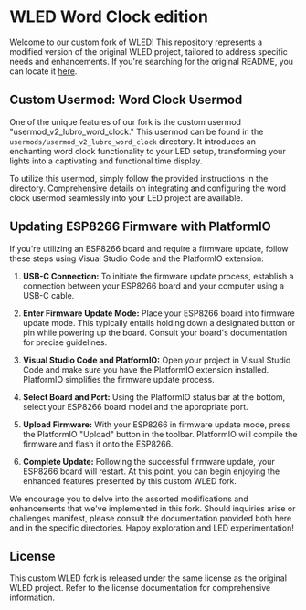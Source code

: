 # WLED Word Clock edition

Welcome to our custom fork of WLED! This repository represents a modified version of the original WLED project, tailored to address specific needs and enhancements. If you're searching for the original README, you can locate it [here](WLED.md).

## Custom Usermod: Word Clock Usermod

One of the unique features of our fork is the custom usermod "usermod_v2_lubro_word_clock." This usermod can be found in the `usermods/usermod_v2_lubro_word_clock` directory. It introduces an enchanting word clock functionality to your LED setup, transforming your lights into a captivating and functional time display.

To utilize this usermod, simply follow the provided instructions in the directory. Comprehensive details on integrating and configuring the word clock usermod seamlessly into your LED project are available.

## Updating ESP8266 Firmware with PlatformIO

If you're utilizing an ESP8266 board and require a firmware update, follow these steps using Visual Studio Code and the PlatformIO extension:

1. **USB-C Connection:** To initiate the firmware update process, establish a connection between your ESP8266 board and your computer using a USB-C cable.

2. **Enter Firmware Update Mode:** Place your ESP8266 board into firmware update mode. This typically entails holding down a designated button or pin while powering up the board. Consult your board's documentation for precise guidelines.

3. **Visual Studio Code and PlatformIO:** Open your project in Visual Studio Code and make sure you have the PlatformIO extension installed. PlatformIO simplifies the firmware update process.

4. **Select Board and Port:** Using the PlatformIO status bar at the bottom, select your ESP8266 board model and the appropriate port.

5. **Upload Firmware:** With your ESP8266 in firmware update mode, press the PlatformIO "Upload" button in the toolbar. PlatformIO will compile the firmware and flash it onto the ESP8266.

6. **Complete Update:** Following the successful firmware update, your ESP8266 board will restart. At this point, you can begin enjoying the enhanced features presented by this custom WLED fork.

We encourage you to delve into the assorted modifications and enhancements that we've implemented in this fork. Should inquiries arise or challenges manifest, please consult the documentation provided both here and in the specific directories. Happy exploration and LED experimentation!

## License

This custom WLED fork is released under the same license as the original WLED project. Refer to the license documentation for comprehensive information.
